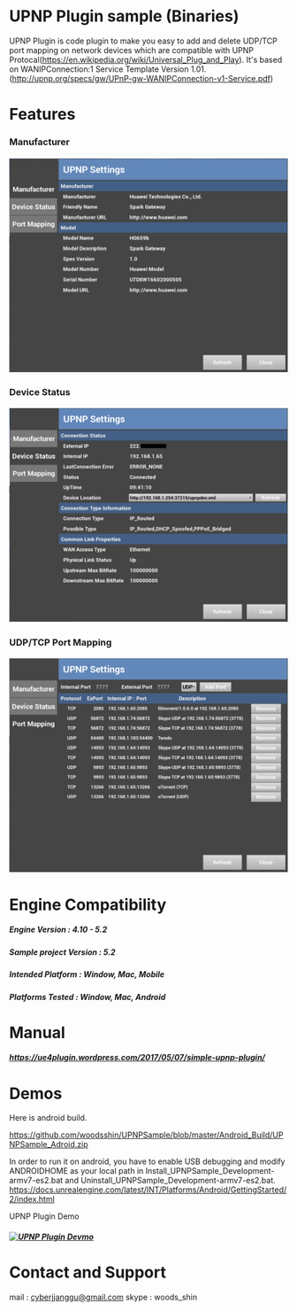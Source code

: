 # UPNP Plugin sample (Binaries)
UPNP Plugin is code plugin to make you easy to add and delete UDP/TCP port mapping on network devices which are compatible with UPNP Protocal(https://en.wikipedia.org/wiki/Universal_Plug_and_Play). It's based on WANIPConnection:1 Service Template Version 1.01.(http://upnp.org/specs/gw/UPnP-gw-WANIPConnection-v1-Service.pdf)

# Features
### Manufacturer
##### ![alt text](https://github.com/woodsshin/UPNPSample/blob/master/ScreenShot/manufacturer.png)
### Device Status 
##### ![alt text](https://github.com/woodsshin/UPNPSample/blob/master/ScreenShot/devicestatus.png)
### UDP/TCP Port Mapping
##### ![alt text](https://github.com/woodsshin/UPNPSample/blob/master/ScreenShot/portmapping.png)

# Engine Compatibility
##### Engine Version : 4.10 - 5.2
##### Sample project Version : 5.2 
##### Intended Platform : Window, Mac, Mobile 
##### Platforms Tested : Window, Mac, Android
 
# Manual 
##### https://ue4plugin.wordpress.com/2017/05/07/simple-upnp-plugin/

# Demos 
Here is android build.

https://github.com/woodsshin/UPNPSample/blob/master/Android_Build/UPNPSample_Adroid.zip

In order to run it on android, you have to enable USB debugging and modify ANDROIDHOME as your local path in Install_UPNPSample_Development-armv7-es2.bat and Uninstall_UPNPSample_Development-armv7-es2.bat.
https://docs.unrealengine.com/latest/INT/Platforms/Android/GettingStarted/2/index.html

UPNP Plugin Demo
##### [![UPNP Plugin Devmo](http://img.youtube.com/vi/_xru-Xc7Cwc/1.jpg)](https://www.youtube.com/watch?v=_xru-Xc7Cwc) 

# Contact and Support
mail : cyberjjanggu@gmail.com
skype : woods_shin
